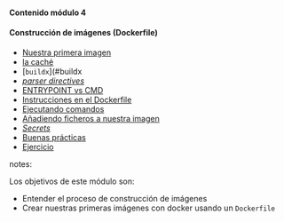 #### Contenido módulo 4

#### Construcción de imágenes (Dockerfile)

* [Nuestra primera imagen](#our-first-image)
* [la caché](#build-cache)
* [`buildx`](#buildx
* [_parser directives_](#parser-directives)
* [ENTRYPOINT vs CMD](#entrypoint-vs-cmd)
* [Instrucciones en el Dockerfile](#dockerfile-instructions)   
* [Ejecutando comandos](#running-commands)
* [Añadiendo ficheros a nuestra imagen](#copy-files)
* [_Secrets_](#secrets)
* [Buenas prácticas](#best-practices)
* [Ejercicio](#exercise)

notes:

Los objetivos de este módulo son:

* Entender el proceso de construcción de imágenes
* Crear nuestras primeras imágenes con docker usando un `Dockerfile`